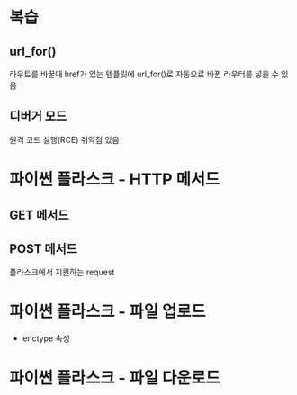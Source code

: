 # 복습

## url_for()
라우트를 바꿀때 href가 있는 템플릿에 url_for()로 자동으로 바뀐 라우터를 넣을 수 있음

## 디버거 모드
원격 코드 실행(RCE) 취약점 있음

# 파이썬 플라스크 - HTTP 메서드

## GET 메서드

## POST 메서드

플라스크에서 지원하는 request

# 파이썬 플라스크 - 파일 업로드
* enctype 속성

# 파이썬 플라스크 - 파일 다운로드

